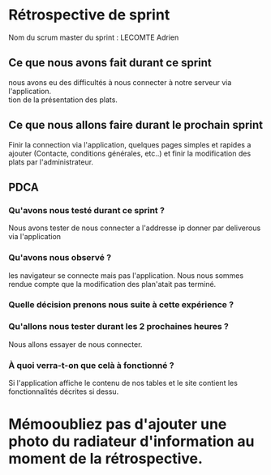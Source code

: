 # Rétrospective de sprint

Nom du scrum master du sprint : LECOMTE Adrien

## Ce que nous avons fait durant ce sprint

nous avons eu des difficultés à nous connecter à notre serveur via l'application.  
tion de la présentation des plats. 
## Ce que nous allons faire durant le prochain sprint
Finir la connection via l'application, quelques pages simples et rapides a ajouter (Contacte, conditions générales, etc..) et finir la modification des plats par l'administrateur. 

## PDCA 

### Qu'avons nous testé durant ce sprint ? 
Nous avons tester de nous connecter a l'addresse ip donner par deliverous via l'application 
### Qu'avons nous observé ? 
les navigateur se connecte mais pas l'application.
Nous nous sommes rendue compte que la modification des plan'atait pas terminé.
### Quelle décision prenons nous suite à cette expérience ? 

### Qu'allons nous tester durant les 2 prochaines heures ? 
Nous allons essayer de nous connecter.
### À quoi verra-t-on que celà à fonctionné ?
Si l'application affiche le contenu de nos tables et le site contient les fonctionnalités décrites si dessu. 
# Mémooubliez pas d'ajouter une photo du radiateur d'information au moment de la rétrospective.
